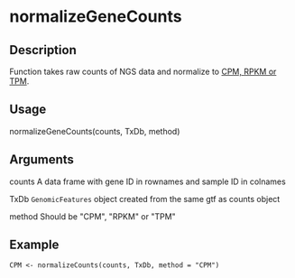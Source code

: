 # normalizeGeneCounts

## Description
Function takes raw counts of NGS data and normalize to [CPM, RPKM or TPM](https://www.rna-seqblog.com/rpkm-fpkm-and-tpm-clearly-explained/).

## Usage
normalizeGeneCounts(counts, TxDb, method)

## Arguments

counts  A data frame with gene ID in rownames and sample ID in colnames

TxDb    `GenomicFeatures` object created from the same gtf as counts object

method  Should be "CPM", "RPKM" or "TPM"

## Example
```
CPM <- normalizeCounts(counts, TxDb, method = "CPM")
```
